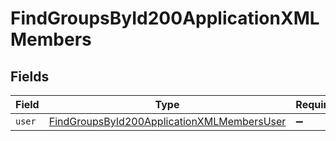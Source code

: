 # FindGroupsById200ApplicationXMLMembers


## Fields

| Field                                                                                                               | Type                                                                                                                | Required                                                                                                            | Description                                                                                                         |
| ------------------------------------------------------------------------------------------------------------------- | ------------------------------------------------------------------------------------------------------------------- | ------------------------------------------------------------------------------------------------------------------- | ------------------------------------------------------------------------------------------------------------------- |
| `user`                                                                                                              | [FindGroupsById200ApplicationXMLMembersUser](../../models/operations/findgroupsbyid200applicationxmlmembersuser.md) | :heavy_minus_sign:                                                                                                  | N/A                                                                                                                 |